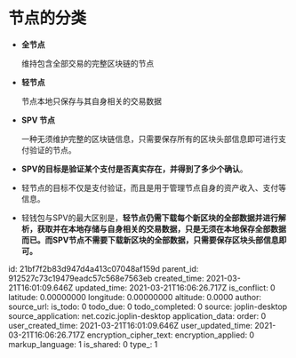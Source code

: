 # 节点的分类

- **全节点**

  维持包含全部交易的完整区块链的节点

- **轻节点**

  节点本地只保存与其自身相关的交易数据

- **SPV 节点**

  一种无须维护完整的区块链信息，只需要保存所有的区块头部信息即可进行支付验证的节点。



- **SPV的目标是验证某个支付是否真实存在，并得到了多少个确认**。
- 轻节点的目标不仅是支付验证，而且是用于管理节点自身的资产收入、支付等信息。
- 轻钱包与SPV的最大区别是，**轻节点仍需下载每个新区块的全部数据并进行解析，获取并在本地存储与自身相关的交易数据，只是无须在本地保存全部数据而已。而SPV节点不需要下载新区块的全部数据，只需要保存区块头部信息即可。**

id: 21bf7f2b83d947d4a413c07048af159d
parent_id: 912527c73c19479eadc57c568e7563eb
created_time: 2021-03-21T16:01:09.646Z
updated_time: 2021-03-21T16:06:26.717Z
is_conflict: 0
latitude: 0.00000000
longitude: 0.00000000
altitude: 0.0000
author: 
source_url: 
is_todo: 0
todo_due: 0
todo_completed: 0
source: joplin-desktop
source_application: net.cozic.joplin-desktop
application_data: 
order: 0
user_created_time: 2021-03-21T16:01:09.646Z
user_updated_time: 2021-03-21T16:06:26.717Z
encryption_cipher_text: 
encryption_applied: 0
markup_language: 1
is_shared: 0
type_: 1